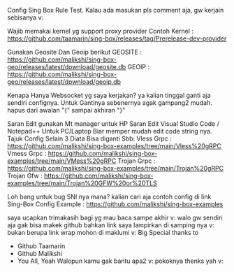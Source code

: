 Config Sing Box Rule Test. Kalau ada masukan pls comment aja, gw kerjain sebisanya v:


Wajib memakai kernel yg support proxy provider
Contoh Kernel : https://github.com/taamarin/sing-box/releases/tag/Prerelease-dev-provider

Gunakan Geosite Dan Geoip berikut
GEOSITE : https://github.com/malikshi/sing-box-geo/releases/latest/download/geosite.db
GEOIP : https://github.com/malikshi/sing-box-geo/releases/latest/download/geoip.db

Kenapa Hanya Websocket yg saya kerjakan? ya kalian tinggal ganti aja sendiri confignya. Untuk Gantinya sebenernya agak gampang2 mudah. hapus dari awalan "{" sampai akhiran "}"

Saran Edit gunakan Mt manager untuk HP
Saran Edit Visual Studio Code / Notepad++ Untuk PC/Laptop
Biar memper mudah edit code string nya. 
Tajuk Config Selain 3 Diata Bisa diganti Sbb:
Vless Grpc : https://github.com/malikshi/sing-box-examples/tree/main/Vless%20gRPC
Vmess Grpc : https://github.com/malikshi/sing-box-examples/tree/main/VMess%20gRPC
Trojan Grpc : https://github.com/malikshi/sing-box-examples/tree/main/Trojan%20gRPC
Trojan Gfw : https://github.com/malikshi/sing-box-examples/tree/main/Trojan%20GFW%20or%20TLS

Loh bang untuk bug SNI nya mana? kalian cari aja contoh config di link 
Sing-Box Config Example : https://github.com/malikshi/sing-box-examples

saya ucapkan trimakasih bagi yg mau baca sampe akhir v: walo gw sendiri aja gak bisa makek github bahkan link saya lampirkan di samping nya v: bukan berupa link wrap mohon di maklumi v:
Big Special thanks to 
 - Github Taamarin
 - Github Malikshi
 - You All, Yeah Walopun kamu gak bantu apa2 v: pokoknya thenks yah v:
